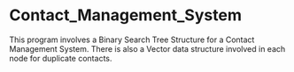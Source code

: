 # Contact_Management_System
This program involves a Binary Search Tree Structure for a Contact Management System. There is also a Vector data structure involved in each node for duplicate contacts.
